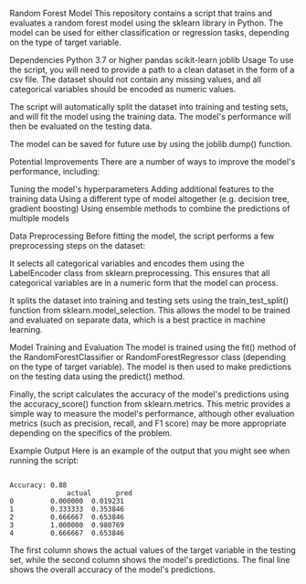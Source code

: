 Random Forest Model
This repository contains a script that trains and evaluates a random forest model using the sklearn library in Python. The model can be used for either classification or regression tasks, depending on the type of target variable.

Dependencies
Python 3.7 or higher
pandas
scikit-learn
joblib
Usage
To use the script, you will need to provide a path to a clean dataset in the form of a csv file. The dataset should not contain any missing values, and all categorical variables should be encoded as numeric values.

The script will automatically split the dataset into training and testing sets, and will fit the model using the training data. The model's performance will then be evaluated on the testing data.

The model can be saved for future use by using the joblib.dump() function.

Potential Improvements
There are a number of ways to improve the model's performance, including:

Tuning the model's hyperparameters
Adding additional features to the training data
Using a different type of model altogether (e.g. decision tree, gradient boosting)
Using ensemble methods to combine the predictions of multiple models

Data Preprocessing
Before fitting the model, the script performs a few preprocessing steps on the dataset:

It selects all categorical variables and encodes them using the LabelEncoder class from sklearn.preprocessing. This ensures that all categorical variables are in a numeric form that the model can process.

It splits the dataset into training and testing sets using the train_test_split() function from sklearn.model_selection. This allows the model to be trained and evaluated on separate data, which is a best practice in machine learning.

Model Training and Evaluation
The model is trained using the fit() method of the RandomForestClassifier or RandomForestRegressor class (depending on the type of target variable). The model is then used to make predictions on the testing data using the predict() method.

Finally, the script calculates the accuracy of the model's predictions using the accuracy_score() function from sklearn.metrics. This metric provides a simple way to measure the model's performance, although other evaluation metrics (such as precision, recall, and F1 score) may be more appropriate depending on the specifics of the problem.

Example Output
Here is an example of the output that you might see when running the script:

<pre><code>
Accuracy: 0.88
              actual      pred
0         0.000000  0.019231
1         0.333333  0.353846
2         0.666667  0.653846
3         1.000000  0.980769
4         0.666667  0.653846
</pre></code>
The first column shows the actual values of the target variable in the testing set, while the second column shows the model's predictions. The final line shows the overall accuracy of the model's predictions.
